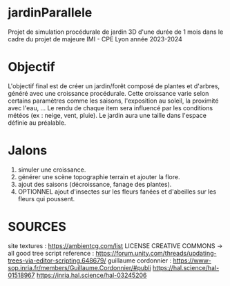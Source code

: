 # jardinParallele
Projet de simulation procédurale de jardin 3D d'une durée de 1 mois dans le cadre du projet de majeure IMI - CPE Lyon année 2023-2024
# Objectif
L'objectif final est de créer un jardin/forêt composé de plantes et d'arbres, généré avec une croissance procédurale.
Cette croissance varie selon certains paramètres comme les saisons, l'exposition au soleil, la proximité avec l'eau, ...
Le rendu de chaque item sera influencé par les conditions météos (ex : neige, vent, pluie).
Le jardin aura une taille dans l'espace définie au préalable.

# Jalons
1) simuler une croissance.
2) générer une scène topographie terrain et ajouter la flore.
3) ajout des saisons (décroissance, fanage des plantes).
4) OPTIONNEL ajout d'insectes sur les fleurs fanées et d'abeilles sur les fleurs qui poussent.
# SOURCES
site textures : https://ambientcg.com/list LICENSE CREATIVE COMMONS -> all good
tree script reference : https://forum.unity.com/threads/updating-trees-via-editor-scripting.648679/
guillaume cordonnier : https://www-sop.inria.fr/members/Guillaume.Cordonnier/#publi
https://hal.science/hal-01518967
https://inria.hal.science/hal-03245206